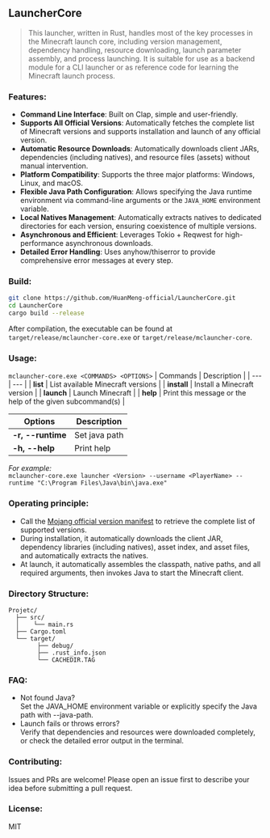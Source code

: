 ## LauncherCore
> This launcher, written in Rust, handles most of the key processes in the Minecraft launch core, including version management, dependency handling, resource downloading, launch parameter assembly, and process launching. It is suitable for use as a backend module for a CLI launcher or as reference code for learning the Minecraft launch process.  

### Features:
- **Command Line Interface**: Built on Clap, simple and user-friendly.
- **Supports All Official Versions**: Automatically fetches the complete list of Minecraft versions and supports installation and launch of any official version.
- **Automatic Resource Downloads**: Automatically downloads client JARs, dependencies (including natives), and resource files (assets) without manual intervention.
- **Platform Compatibility**: Supports the three major platforms: Windows, Linux, and macOS.
- **Flexible Java Path Configuration**: Allows specifying the Java runtime environment via command-line arguments or the `JAVA_HOME` environment variable.
- **Local Natives Management**: Automatically extracts natives to dedicated directories for each version, ensuring coexistence of multiple versions.
- **Asynchronous and Efficient**: Leverages Tokio + Reqwest for high-performance asynchronous downloads.
- **Detailed Error Handling**: Uses anyhow/thiserror to provide comprehensive error messages at every step.

### Build:
```bash
git clone https://github.com/HuanMeng-official/LauncherCore.git
cd LauncherCore
cargo build --release
```
After compilation, the executable can be found at ``target/release/mclauncher-core.exe`` or ``target/release/mclauncher-core``.

### Usage:
``mclauncher-core.exe <COMMANDS> <OPTIONS>``
| Commands | Description |
| --- | --- |
| **list** | List available Minecraft versions |
| **install** | Install a Minecraft version |
| **launch** | Launch Minecraft |
| **help** | Print this message or the help of the given subcommand(s) |

| Options | Description |
| --- | --- |
| **-r, --runtime** | Set java path |
| **-h, --help** | Print help |

*For example:*  
``mclauncher-core.exe launcher <Version> --username <PlayerName> --runtime "C:\Program Files\Java\bin\java.exe"``

### Operating principle:
 - Call the [Mojang official version manifest](https://launchermeta.mojang.com/mc/game/version_manifest.json) to retrieve the complete list of supported versions.
 - During installation, it automatically downloads the client JAR, dependency libraries (including natives), asset index, and asset files, and automatically extracts the natives.
 - At launch, it automatically assembles the classpath, native paths, and all required arguments, then invokes Java to start the Minecraft client.

### Directory Structure:
```
Projetc/
  ├── src/
  │    └── main.rs
  ├── Cargo.toml
  └── target/
        ├── debug/
        ├── .rust_info.json
        └── CACHEDIR.TAG
```

### FAQ:
 - Not found Java?  
Set the JAVA_HOME environment variable or explicitly specify the Java path with --java-path.
 - Launch fails or throws errors?  
Verify that dependencies and resources were downloaded completely, or check the detailed error output in the terminal.

### Contributing:
Issues and PRs are welcome! Please open an issue first to describe your idea before submitting a pull request.

### License:
MIT